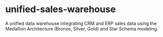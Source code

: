 # unified-sales-warehouse
A unified data warehouse integrating CRM and ERP sales data using the Medallion Architecture (Bronze, Silver, Gold) and Star Schema modeling.
